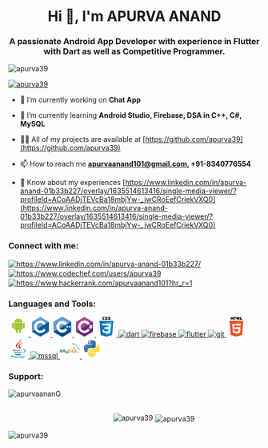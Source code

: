 <h1 align="center">Hi 👋, I'm APURVA ANAND</h1>
<h3 align="center">A passionate Android App Developer with experience in Flutter with Dart as well as Competitive Programmer.</h3>

<p align="left"> <img src="https://komarev.com/ghpvc/?username=apurva39&label=Profile%20views&color=0e75b6&style=flat" alt="apurva39" /> </p>

<p align="left"> <a href="https://github.com/ryo-ma/github-profile-trophy"><img src="https://github-profile-trophy.vercel.app/?username=apurva39" alt="apurva39" /></a> </p>

- 🔭 I’m currently working on **Chat App**

- 🌱 I’m currently learning **Android Studio, Firebase, DSA in C++, C#, MySQL**

- 👨‍💻 All of my projects are available at [https://github.com/apurva39](https://github.com/apurva39)

- 📫 How to reach me **apurvaanand101@gmail.com, +91-8340776554**

- 📄 Know about my experiences [https://www.linkedin.com/in/apurva-anand-01b33b227/overlay/1635514613416/single-media-viewer/?profileId=ACoAADjTEVcBa18mbjYw-_jwCRoEefCriekVXQ0](https://www.linkedin.com/in/apurva-anand-01b33b227/overlay/1635514613416/single-media-viewer/?profileId=ACoAADjTEVcBa18mbjYw-_jwCRoEefCriekVXQ0)

<h3 align="left">Connect with me:</h3>
<p align="left">
<a href="https://linkedin.com/in/https://www.linkedin.com/in/apurva-anand-01b33b227/" target="blank"><img align="center" src="https://raw.githubusercontent.com/rahuldkjain/github-profile-readme-generator/master/src/images/icons/Social/linked-in-alt.svg" alt="https://www.linkedin.com/in/apurva-anand-01b33b227/" height="30" width="40" /></a>
<a href="https://www.codechef.com/users/https://www.codechef.com/users/apurva39" target="blank"><img align="center" src="https://cdn.jsdelivr.net/npm/simple-icons@3.1.0/icons/codechef.svg" alt="https://www.codechef.com/users/apurva39" height="30" width="40" /></a>
<a href="https://www.hackerrank.com/https://www.hackerrank.com/apurvaanand101?hr_r=1" target="blank"><img align="center" src="https://raw.githubusercontent.com/rahuldkjain/github-profile-readme-generator/master/src/images/icons/Social/hackerrank.svg" alt="https://www.hackerrank.com/apurvaanand101?hr_r=1" height="30" width="40" /></a>
</p>

<h3 align="left">Languages and Tools:</h3>
<p align="left"> <a href="https://developer.android.com" target="_blank" rel="noreferrer"> <img src="https://raw.githubusercontent.com/devicons/devicon/master/icons/android/android-original-wordmark.svg" alt="android" width="40" height="40"/> </a> <a href="https://www.cprogramming.com/" target="_blank" rel="noreferrer"> <img src="https://raw.githubusercontent.com/devicons/devicon/master/icons/c/c-original.svg" alt="c" width="40" height="40"/> </a> <a href="https://www.w3schools.com/cpp/" target="_blank" rel="noreferrer"> <img src="https://raw.githubusercontent.com/devicons/devicon/master/icons/cplusplus/cplusplus-original.svg" alt="cplusplus" width="40" height="40"/> </a> <a href="https://www.w3schools.com/cs/" target="_blank" rel="noreferrer"> <img src="https://raw.githubusercontent.com/devicons/devicon/master/icons/csharp/csharp-original.svg" alt="csharp" width="40" height="40"/> </a> <a href="https://www.w3schools.com/css/" target="_blank" rel="noreferrer"> <img src="https://raw.githubusercontent.com/devicons/devicon/master/icons/css3/css3-original-wordmark.svg" alt="css3" width="40" height="40"/> </a> <a href="https://dart.dev" target="_blank" rel="noreferrer"> <img src="https://www.vectorlogo.zone/logos/dartlang/dartlang-icon.svg" alt="dart" width="40" height="40"/> </a> <a href="https://firebase.google.com/" target="_blank" rel="noreferrer"> <img src="https://www.vectorlogo.zone/logos/firebase/firebase-icon.svg" alt="firebase" width="40" height="40"/> </a> <a href="https://flutter.dev" target="_blank" rel="noreferrer"> <img src="https://www.vectorlogo.zone/logos/flutterio/flutterio-icon.svg" alt="flutter" width="40" height="40"/> </a> <a href="https://git-scm.com/" target="_blank" rel="noreferrer"> <img src="https://www.vectorlogo.zone/logos/git-scm/git-scm-icon.svg" alt="git" width="40" height="40"/> </a> <a href="https://www.w3.org/html/" target="_blank" rel="noreferrer"> <img src="https://raw.githubusercontent.com/devicons/devicon/master/icons/html5/html5-original-wordmark.svg" alt="html5" width="40" height="40"/> </a> <a href="https://www.java.com" target="_blank" rel="noreferrer"> <img src="https://raw.githubusercontent.com/devicons/devicon/master/icons/java/java-original.svg" alt="java" width="40" height="40"/> </a> <a href="https://www.microsoft.com/en-us/sql-server" target="_blank" rel="noreferrer"> <img src="https://www.svgrepo.com/show/303229/microsoft-sql-server-logo.svg" alt="mssql" width="40" height="40"/> </a> <a href="https://www.mysql.com/" target="_blank" rel="noreferrer"> <img src="https://raw.githubusercontent.com/devicons/devicon/master/icons/mysql/mysql-original-wordmark.svg" alt="mysql" width="40" height="40"/> </a> <a href="https://www.python.org" target="_blank" rel="noreferrer"> <img src="https://raw.githubusercontent.com/devicons/devicon/master/icons/python/python-original.svg" alt="python" width="40" height="40"/> </a> </p>

<h3 align="left">Support:</h3>
<p><a href="https://www.buymeacoffee.com/apurvaananG"> <img align="left" src="https://cdn.buymeacoffee.com/buttons/v2/default-yellow.png" height="50" width="210" alt="apurvaananG" /></a></p><br><br>

<p><img align="left" src="https://github-readme-stats.vercel.app/api/top-langs?username=apurva39&show_icons=true&locale=en&layout=compact" alt="apurva39" /></p>

<p>&nbsp;<img align="center" src="https://github-readme-stats.vercel.app/api?username=apurva39&show_icons=true&locale=en" alt="apurva39" /></p>

<p><img align="center" src="https://github-readme-streak-stats.herokuapp.com/?user=apurva39&" alt="apurva39" /></p>
